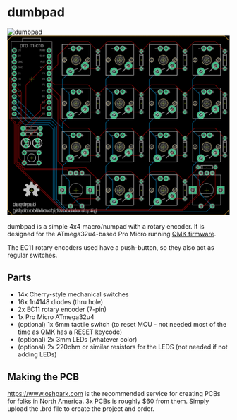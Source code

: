 # dumbpad

![dumbpad](https://i.imgur.com/sS3fq1Z.jpg)
![dumbpad](dumbpad.png)

dumbpad is a simple 4x4 macro/numpad with a rotary encoder. It is designed for the ATmega32u4-based Pro Micro running [QMK firmware](https://github.com/qmk/qmk_firmware).

The EC11 rotary encoders used have a push-button, so they also act as regular switches.

## Parts
* 14x Cherry-style mechanical switches
* 16x 1n4148 diodes (thru hole)
* 2x EC11 rotary encoder (7-pin)
* 1x Pro Micro ATmega32u4
* (optional) 1x 6mm tactile switch (to reset MCU - not needed most of the time as QMK has a RESET keycode)
* (optional) 2x 3mm LEDs (whatever color)
* (optional) 2x 220ohm or similar resistors for the LEDS (not needed if not adding LEDs)

## Making the PCB
https://www.oshpark.com is the recommended service for creating PCBs for folks in North America. 3x PCBs is roughly $60 from them. Simply upload the .brd file to create the project and order.
